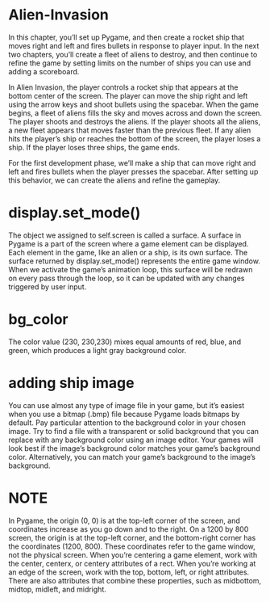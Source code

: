 # Alien-Invasion

In this chapter, you’ll set up Pygame, and then create a rocket ship that moves right and left and fires bullets in response to player input. In the next two chapters, you’ll create a fleet of aliens to destroy, and then continue to refine the game by setting limits on the number of ships you can use and adding a scoreboard.

In Alien Invasion, the player controls a rocket ship that appears at the bottom center of the screen. The player can move the ship right and left using the arrow keys and shoot bullets using the spacebar. When the game begins, a fleet of aliens fills the sky and moves across and down the screen. The player shoots and destroys the aliens. If the player shoots all the aliens, a new fleet appears that moves faster than the previous fleet. If any alien hits the player’s ship or reaches the bottom of the screen, the player loses a ship. If the player loses three ships, the game ends.

For the first development phase, we’ll make a ship that can move right and left and fires bullets when the player presses the spacebar. After setting up this behavior, we can create the aliens and refine the gameplay.

# display.set_mode()

The object we assigned to self.screen is called a surface. A surface in Pygame is a part of the screen where a game element can be displayed. Each element in the game, like an alien or a ship, is its own surface. The surface returned by display.set_mode() represents the entire game window. When we activate the game’s animation loop, this surface will be redrawn on every pass through the loop, so it can be updated with any changes triggered by user input.

# bg_color

The color value (230, 230,230) mixes equal amounts of red, blue, and green, which produces a light gray background color.

# adding ship image

You can use almost any type of image file in your game, but it’s easiest when you use a bitmap (.bmp) file because Pygame loads bitmaps by default. Pay particular attention to the background color in your chosen image. Try to find a file with a transparent or solid background that you can replace with any background color using an image editor. Your games will look best if the image’s background color matches your game’s background color. Alternatively, you can match your game’s background to the image’s background.

# NOTE

In Pygame, the origin (0, 0) is at the top-left corner of the screen, and coordinates increase as you go down and to the right. On a 1200 by 800 screen, the origin is at the top-left corner, and the bottom-right corner has the coordinates (1200, 800). These coordinates refer to the game window, not the physical screen. When you’re centering a game element, work with the center, centerx, or centery attributes of a rect. When you’re working at an edge of the screen, work with the top, bottom, left, or right attributes. There are also attributes that combine these properties, such as midbottom, midtop, midleft, and midright.